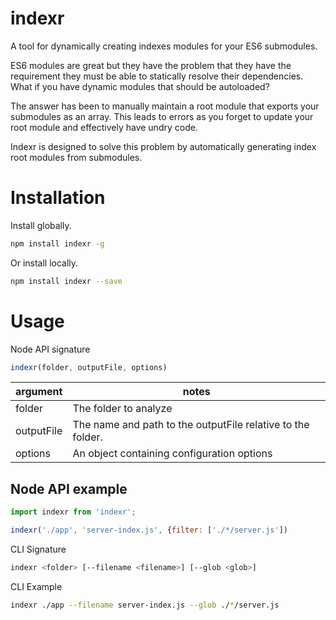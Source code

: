 # indexr
A tool for dynamically creating indexes modules for your ES6 submodules.

ES6 modules are great but they have the problem that they have the requirement they must be able to statically resolve their dependencies. What if you have dynamic modules that should be autoloaded?

The answer has been to manually maintain a root module that exports your submodules as an array. This leads to errors as you forget to update your root module and effectively have undry code.

Indexr is designed to solve this problem by automatically generating index root modules from submodules.

# Installation

Install globally.

```bash
npm install indexr -g
```

Or install locally.

```bash
npm install indexr --save
```

# Usage

Node API signature

```javascript
indexr(folder, outputFile, options)
```

| argument      | notes                     |
| ------------- | ------------- |
| folder        | The folder to analyze |
| outputFile    | The name and path to the outputFile relative to the folder.  |
| options       | An object containing configuration options  |



## Node API example

```javascript
import indexr from 'indexr';

indexr('./app', 'server-index.js', {filter: ['./*/server.js'])
```

CLI Signature

```bash
indexr <folder> [--filename <filename>] [--glob <glob>]
```
CLI Example

```bash
indexr ./app --filename server-index.js --glob ./*/server.js
```







